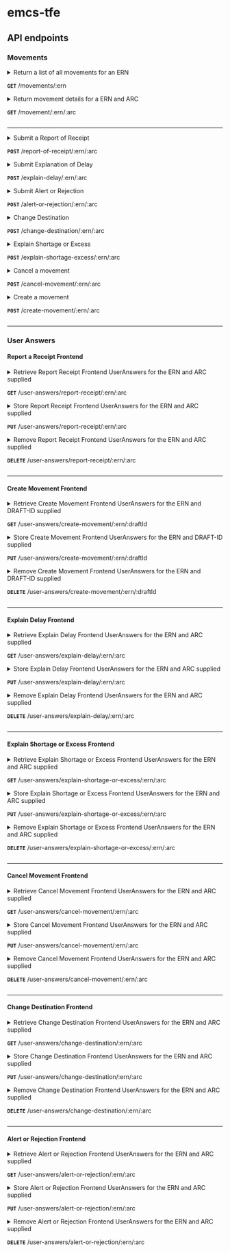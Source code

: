 
# emcs-tfe

## API endpoints

### Movements

<details>
<summary>Return a list of all movements for an ERN

**`GET`** /movements/:ern</summary>

### Query string search parameters

| paramName            | Type   | Values                                                                     | Default                      |
|----------------------|--------|----------------------------------------------------------------------------|------------------------------|
| search.traderRole    | String | - `Consignor and/or Consignee` <br> - `Consignor` <br> - `Consignee`       | `Consignor and/or Consignee` | 
| search.sortField     | String | - `MessageType` <br> - `DateReceived` <br> - `ARC` <br>  - `ReadIndicator` | `DateReceived`               |
| search.sortOrder     | String | - `D` _(Descednding)_ <br> - `A` _(Ascending)_                             | `D`                          |
| search.startPosition | Int    | Valid Integer > 0                                                          | 1                            |
| search.maxRows       | Int    | Valid Integer > 0                                                          | 30                           |

E.g. to search for the first 15 movements by Consignor ordered by DateReceived ascending, the call would be:

`/movements/:ern?search.traderRole=Consignor&search.sortOrder=A&search.maxRows=15`

### Responses

#### Success Response(s)

**Status**: 200 (OK) 

**Body**: [GetMovementListResponse Model](app/uk/gov/hmrc/emcstfe/models/response/GetMovementList.scala)

#### Error Response(s)

**Status**: 500 (ISE)

**Body**: [ErrorResponse Model](app/uk/gov/hmrc/emcstfe/models/response/ErrorResponse.scala)

</details>

<details>
<summary>Return movement details for a ERN and ARC

**`GET`** /movement/:ern/:arc</summary>

### Responses

#### Success Response(s)

**Status**: 200 (OK)

**Body**: [GetMovementResponse Model](app/uk/gov/hmrc/emcstfe/models/response/GetMovementResponse.scala)

#### Error Response(s)

**Status**: 500 (ISE)

**Body**: [ErrorResponse Model](app/uk/gov/hmrc/emcstfe/models/response/ErrorResponse.scala)

</details>

---

<details>
<summary>Submit a Report of Receipt

**`POST`** /report-of-receipt/:ern/:arc</summary>

**Request Body**: [SubmitReportOfReceiptModel Model](app/uk/gov/hmrc/emcstfe/models/reportOfReceipt/SubmitReportOfReceiptModel.scala)

### Responses

#### Success Response(s)

**Status**: 200 (OK)

**Body**: [EISSubmissionSuccessResponse Model](app/uk/gov/hmrc/emcstfe/models/response/EISSubmissionSuccessResponse.scala)

#### Error Response(s)

**Status**: 500 (ISE)

**Body**: [ErrorResponse Model](app/uk/gov/hmrc/emcstfe/models/response/ErrorResponse.scala)

</details>

<details>
<summary>Submit Explanation of Delay

**`POST`** /explain-delay/:ern/:arc</summary>

**Request Body**: [SubmitExplainDelayModel Model](app/uk/gov/hmrc/emcstfe/models/explainDelay/SubmitExplainDelayModel.scala)

### Responses

#### Success Response(s)

**Status**: 200 (OK)

**Body**: [EISSubmissionSuccessResponse Model](app/uk/gov/hmrc/emcstfe/models/response/EISSubmissionSuccessResponse.scala)

#### Error Response(s)

**Status**: 500 (ISE)

**Body**: [ErrorResponse Model](app/uk/gov/hmrc/emcstfe/models/response/ErrorResponse.scala)

</details>

<details>
<summary>Submit Alert or Rejection

**`POST`** /alert-or-rejection/:ern/:arc</summary>

**Request Body**: [SubmitAlertOrRejectionModel Model](app/uk/gov/hmrc/emcstfe/models/alertOrRejection/SubmitAlertOrRejectionModel.scala)

### Responses

#### Success Response(s)

**Status**: 200 (OK)

**Body**: [EISSubmissionSuccessResponse Model](app/uk/gov/hmrc/emcstfe/models/response/EISSubmissionSuccessResponse.scala)

#### Error Response(s)

**Status**: 500 (ISE)

**Body**: [ErrorResponse Model](app/uk/gov/hmrc/emcstfe/models/response/ErrorResponse.scala)

</details>

<details>
<summary>Change Destination

**`POST`** /change-destination/:ern/:arc</summary>

**Request Body**: [SubmitChangeDestinationExcess Model](app/uk/gov/hmrc/emcstfe/models/changeDestination/SubmitChangeDestinationModel.scala)

### Responses

#### Success Response(s)

**Status**: 200 (OK)

**Body**: [EISSubmissionSuccessResponse Model](app/uk/gov/hmrc/emcstfe/models/response/EISSubmissionSuccessResponse.scala)

#### Error Response(s)

**Status**: 500 (ISE)

**Body**: [ErrorResponse Model](app/uk/gov/hmrc/emcstfe/models/response/ErrorResponse.scala)

</details>

<details>
<summary>Explain Shortage or Excess

**`POST`** /explain-shortage-excess/:ern/:arc</summary>

**Request Body**: [SubmitExplainShortageExcess Model](app/uk/gov/hmrc/emcstfe/models/explainShortageExcess/SubmitExplainShortageExcessModel.scala)

### Responses

#### Success Response(s)

**Status**: 200 (OK)

**Body**: [EISSubmissionSuccessResponse Model](app/uk/gov/hmrc/emcstfe/models/response/EISSubmissionSuccessResponse.scala)

#### Error Response(s)

**Status**: 500 (ISE)

**Body**: [ErrorResponse Model](app/uk/gov/hmrc/emcstfe/models/response/ErrorResponse.scala)

</details>

<details>
<summary>Cancel a movement

**`POST`** /cancel-movement/:ern/:arc</summary>

**Request Body**: [SubmitCancellationOfMovement Model](app/uk/gov/hmrc/emcstfe/models/cancellationOfMovement/SubmitCancellationOfMovementModel.scala)

### Responses

#### Success Response(s)

**Status**: 200 (OK)

**Body**: [EISSubmissionSuccessResponse Model](app/uk/gov/hmrc/emcstfe/models/response/EISSubmissionSuccessResponse.scala)

#### Error Response(s)

**Status**: 500 (ISE)

**Body**: [ErrorResponse Model](app/uk/gov/hmrc/emcstfe/models/response/ErrorResponse.scala)

</details>

<details>
<summary>Create a movement

**`POST`** /create-movement/:ern/:arc</summary>

**Request Body**: [CreateMovement Model](app/uk/gov/hmrc/emcstfe/models/createMovement/SubmitCreateMovementModel.scala)

### Responses

#### Success Response(s)

**Status**: 200 (OK)

**Body**: [EISSubmissionSuccessResponse Model](app/uk/gov/hmrc/emcstfe/models/response/EISSubmissionSuccessResponse.scala)

#### Error Response(s)

**Status**: 500 (ISE)

**Body**: [ErrorResponse Model](app/uk/gov/hmrc/emcstfe/models/response/ErrorResponse.scala)

</details>

---

### User Answers

#### Report a Receipt Frontend

<details>
<summary>Retrieve Report Receipt Frontend UserAnswers for the ERN and ARC supplied

**`GET`** /user-answers/report-receipt/:ern/:arc</summary>

#### Success Response(s)

**Status**: 200 (OK) _(when data is found for supplied ern and arc)_

**Body**: [UserAnswers Model](app/uk/gov/hmrc/emcstfe/models/mongo/UserAnswers.scala)

**Status**: 204 (NO_CONTENT) _(when NO data is found)_

**Body**: n/a


#### Error Response(s)

**Status**: 500 (ISE)

**Body**: [ErrorResponse Model](app/uk/gov/hmrc/emcstfe/models/response/ErrorResponse.scala)

</details>

<details>
<summary>Store Report Receipt Frontend UserAnswers for the ERN and ARC supplied

**`PUT`** /user-answers/report-receipt/:ern/:arc</summary>

This method is idempotent, in the sense that if no data exists it will be created and if some data already exists it will be updated with the new submitted data.

**Request Body**: [UserAnswers Model](app/uk/gov/hmrc/emcstfe/models/mongo/UserAnswers.scala)

#### Success Response(s)

**Status**: 200 (OK)

**Body**: [UserAnswers Model](app/uk/gov/hmrc/emcstfe/models/mongo/UserAnswers.scala)

#### Error Response(s)

**Status**: 400 (BAD_REQUEST)

**Body**:

```
"Invalid UserAnswers payload " + JsonValidation Errors
```

**Status**: 500 (ISE)

**Body**: [ErrorResponse Model](app/uk/gov/hmrc/emcstfe/models/response/ErrorResponse.scala)

</details>

<details>
<summary>Remove Report Receipt Frontend UserAnswers for the ERN and ARC supplied

**`DELETE`** /user-answers/report-receipt/:ern/:arc</summary>

This method is idempotent, in the sense that if no data exists it returns NO_CONTENT as a successful response. If data exist, it will removed and also return a NO_CONTENT.

#### Success Response(s)

**Status**: 204 (NO_CONTENT)

**Body**: n/a

#### Error Response(s)

**Status**: 500 (ISE)

**Body**: [ErrorResponse Model](app/uk/gov/hmrc/emcstfe/models/response/ErrorResponse.scala)

</details>

---

#### Create Movement Frontend

<details>
<summary>Retrieve Create Movement Frontend UserAnswers for the ERN and DRAFT-ID supplied

**`GET`** /user-answers/create-movement/:ern/:draftId</summary>

#### Success Response(s)

**Status**: 200 (OK) _(when data is found for supplied ern and draftId)_

**Body**: [CreateMovementUserAnswers Model](app/uk/gov/hmrc/emcstfe/models/mongo/CreateMovementUserAnswers.scala)

**Status**: 204 (NO_CONTENT) _(when NO data is found)_

**Body**: n/a


#### Error Response(s)

**Status**: 500 (ISE)

**Body**: [ErrorResponse Model](app/uk/gov/hmrc/emcstfe/models/response/ErrorResponse.scala)

</details>

<details>
<summary>Store Create Movement Frontend UserAnswers for the ERN and DRAFT-ID supplied

**`PUT`** /user-answers/create-movement/:ern/:draftId</summary>

This method is idempotent, in the sense that if no data exists it will be created and if some data already exists it will be updated with the new submitted data.

**Request Body**: [CreateMovementUserAnswers Model](app/uk/gov/hmrc/emcstfe/models/mongo/CreateMovementUserAnswers.scala)

#### Success Response(s)

**Status**: 200 (OK)

**Body**: [CreateMovementUserAnswers Model](app/uk/gov/hmrc/emcstfe/models/mongo/CreateMovementUserAnswers.scala)

#### Error Response(s)

**Status**: 400 (BAD_REQUEST)

**Body**:

```
"Invalid CreateMovementUserAnswers payload " + JsonValidation Errors
```

**Status**: 500 (ISE)

**Body**: [ErrorResponse Model](app/uk/gov/hmrc/emcstfe/models/response/ErrorResponse.scala)

</details>

<details>
<summary>Remove Create Movement Frontend UserAnswers for the ERN and DRAFT-ID supplied

**`DELETE`** /user-answers/create-movement/:ern/:draftId</summary>

This method is idempotent, in the sense that if no data exists it returns NO_CONTENT as a successful response. If data exist, it will removed and also return a NO_CONTENT.

#### Success Response(s)

**Status**: 204 (NO_CONTENT)

**Body**: n/a

#### Error Response(s)

**Status**: 500 (ISE)

**Body**: [ErrorResponse Model](app/uk/gov/hmrc/emcstfe/models/response/ErrorResponse.scala)

</details>

---

#### Explain Delay Frontend

<details>
<summary>Retrieve Explain Delay Frontend UserAnswers for the ERN and ARC supplied

**`GET`** /user-answers/explain-delay/:ern/:arc</summary>

#### Success Response(s)

**Status**: 200 (OK) _(when data is found for supplied ern and arc)_

**Body**: [UserAnswers Model](app/uk/gov/hmrc/emcstfe/models/mongo/UserAnswers.scala)

**Status**: 204 (NO_CONTENT) _(when NO data is found)_

**Body**: n/a


#### Error Response(s)

**Status**: 500 (ISE)

**Body**: [ErrorResponse Model](app/uk/gov/hmrc/emcstfe/models/response/ErrorResponse.scala)

</details>

<details>
<summary>Store Explain Delay Frontend UserAnswers for the ERN and ARC supplied

**`PUT`** /user-answers/explain-delay/:ern/:arc</summary>

This method is idempotent, in the sense that if no data exists it will be created and if some data already exists it will be updated with the new submitted data.

**Request Body**: [UserAnswers Model](app/uk/gov/hmrc/emcstfe/models/mongo/UserAnswers.scala)

#### Success Response(s)

**Status**: 200 (OK)

**Body**: [UserAnswers Model](app/uk/gov/hmrc/emcstfe/models/mongo/UserAnswers.scala)

#### Error Response(s)

**Status**: 400 (BAD_REQUEST)

**Body**:

```
"Invalid UserAnswers payload " + JsonValidation Errors
```

**Status**: 500 (ISE)

**Body**: [ErrorResponse Model](app/uk/gov/hmrc/emcstfe/models/response/ErrorResponse.scala)

</details>

<details>
<summary>Remove Explain Delay Frontend UserAnswers for the ERN and ARC supplied

**`DELETE`** /user-answers/explain-delay/:ern/:arc</summary>

This method is idempotent, in the sense that if no data exists it returns NO_CONTENT as a successful response. If data exist, it will removed and also return a NO_CONTENT.

#### Success Response(s)

**Status**: 204 (NO_CONTENT)

**Body**: n/a

#### Error Response(s)

**Status**: 500 (ISE)

**Body**: [ErrorResponse Model](app/uk/gov/hmrc/emcstfe/models/response/ErrorResponse.scala)

</details>

---

#### Explain Shortage or Excess Frontend

<details>
<summary>Retrieve Explain Shortage or Excess Frontend UserAnswers for the ERN and ARC supplied

**`GET`** /user-answers/explain-shortage-or-excess/:ern/:arc</summary>

#### Success Response(s)

**Status**: 200 (OK) _(when data is found for supplied ern and arc)_

**Body**: [UserAnswers Model](app/uk/gov/hmrc/emcstfe/models/mongo/UserAnswers.scala)

**Status**: 204 (NO_CONTENT) _(when NO data is found)_

**Body**: n/a


#### Error Response(s)

**Status**: 500 (ISE)

**Body**: [ErrorResponse Model](app/uk/gov/hmrc/emcstfe/models/response/ErrorResponse.scala)

</details>

<details>
<summary>Store Explain Shortage or Excess Frontend UserAnswers for the ERN and ARC supplied

**`PUT`** /user-answers/explain-shortage-or-excess/:ern/:arc</summary>

This method is idempotent, in the sense that if no data exists it will be created and if some data already exists it will be updated with the new submitted data.

**Request Body**: [UserAnswers Model](app/uk/gov/hmrc/emcstfe/models/mongo/UserAnswers.scala)

#### Success Response(s)

**Status**: 200 (OK)

**Body**: [UserAnswers Model](app/uk/gov/hmrc/emcstfe/models/mongo/UserAnswers.scala)

#### Error Response(s)

**Status**: 400 (BAD_REQUEST)

**Body**:

```
"Invalid UserAnswers payload " + JsonValidation Errors
```

**Status**: 500 (ISE)

**Body**: [ErrorResponse Model](app/uk/gov/hmrc/emcstfe/models/response/ErrorResponse.scala)

</details>

<details>
<summary>Remove Explain Shortage or Excess Frontend UserAnswers for the ERN and ARC supplied

**`DELETE`** /user-answers/explain-shortage-or-excess/:ern/:arc</summary>

This method is idempotent, in the sense that if no data exists it returns NO_CONTENT as a successful response. If data exist, it will removed and also return a NO_CONTENT.

#### Success Response(s)

**Status**: 204 (NO_CONTENT)

**Body**: n/a

#### Error Response(s)

**Status**: 500 (ISE)

**Body**: [ErrorResponse Model](app/uk/gov/hmrc/emcstfe/models/response/ErrorResponse.scala)

</details>

---

#### Cancel Movement Frontend

<details>
<summary>Retrieve Cancel Movement Frontend UserAnswers for the ERN and ARC supplied

**`GET`** /user-answers/cancel-movement/:ern/:arc</summary>

#### Success Response(s)

**Status**: 200 (OK) _(when data is found for supplied ern and arc)_

**Body**: [UserAnswers Model](app/uk/gov/hmrc/emcstfe/models/mongo/UserAnswers.scala)

**Status**: 204 (NO_CONTENT) _(when NO data is found)_

**Body**: n/a


#### Error Response(s)

**Status**: 500 (ISE)

**Body**: [ErrorResponse Model](app/uk/gov/hmrc/emcstfe/models/response/ErrorResponse.scala)

</details>

<details>
<summary>Store Cancel Movement Frontend UserAnswers for the ERN and ARC supplied

**`PUT`** /user-answers/cancel-movement/:ern/:arc</summary>

This method is idempotent, in the sense that if no data exists it will be created and if some data already exists it will be updated with the new submitted data.

**Request Body**: [UserAnswers Model](app/uk/gov/hmrc/emcstfe/models/mongo/UserAnswers.scala)

#### Success Response(s)

**Status**: 200 (OK)

**Body**: [UserAnswers Model](app/uk/gov/hmrc/emcstfe/models/mongo/UserAnswers.scala)

#### Error Response(s)

**Status**: 400 (BAD_REQUEST)

**Body**:

```
"Invalid UserAnswers payload " + JsonValidation Errors
```

**Status**: 500 (ISE)

**Body**: [ErrorResponse Model](app/uk/gov/hmrc/emcstfe/models/response/ErrorResponse.scala)

</details>

<details>
<summary>Remove Cancel Movement Frontend UserAnswers for the ERN and ARC supplied

**`DELETE`** /user-answers/cancel-movement/:ern/:arc</summary>

This method is idempotent, in the sense that if no data exists it returns NO_CONTENT as a successful response. If data exist, it will removed and also return a NO_CONTENT.

#### Success Response(s)

**Status**: 204 (NO_CONTENT)

**Body**: n/a

#### Error Response(s)

**Status**: 500 (ISE)

**Body**: [ErrorResponse Model](app/uk/gov/hmrc/emcstfe/models/response/ErrorResponse.scala)

</details>

---

#### Change Destination Frontend

<details>
<summary>Retrieve Change Destination Frontend UserAnswers for the ERN and ARC supplied

**`GET`** /user-answers/change-destination/:ern/:arc</summary>

#### Success Response(s)

**Status**: 200 (OK) _(when data is found for supplied ern and arc)_

**Body**: [UserAnswers Model](app/uk/gov/hmrc/emcstfe/models/mongo/UserAnswers.scala)

**Status**: 204 (NO_CONTENT) _(when NO data is found)_

**Body**: n/a


#### Error Response(s)

**Status**: 500 (ISE)

**Body**: [ErrorResponse Model](app/uk/gov/hmrc/emcstfe/models/response/ErrorResponse.scala)

</details>

<details>
<summary>Store Change Destination Frontend UserAnswers for the ERN and ARC supplied

**`PUT`** /user-answers/change-destination/:ern/:arc</summary>

This method is idempotent, in the sense that if no data exists it will be created and if some data already exists it will be updated with the new submitted data.

**Request Body**: [UserAnswers Model](app/uk/gov/hmrc/emcstfe/models/mongo/UserAnswers.scala)

#### Success Response(s)

**Status**: 200 (OK)

**Body**: [UserAnswers Model](app/uk/gov/hmrc/emcstfe/models/mongo/UserAnswers.scala)

#### Error Response(s)

**Status**: 400 (BAD_REQUEST)

**Body**:

```
"Invalid UserAnswers payload " + JsonValidation Errors
```

**Status**: 500 (ISE)

**Body**: [ErrorResponse Model](app/uk/gov/hmrc/emcstfe/models/response/ErrorResponse.scala)

</details>

<details>
<summary>Remove Change Destination Frontend UserAnswers for the ERN and ARC supplied

**`DELETE`** /user-answers/change-destination/:ern/:arc</summary>

This method is idempotent, in the sense that if no data exists it returns NO_CONTENT as a successful response. If data exist, it will removed and also return a NO_CONTENT.

#### Success Response(s)

**Status**: 204 (NO_CONTENT)

**Body**: n/a

#### Error Response(s)

**Status**: 500 (ISE)

**Body**: [ErrorResponse Model](app/uk/gov/hmrc/emcstfe/models/response/ErrorResponse.scala)

</details>

---

#### Alert or Rejection Frontend

<details>
<summary>Retrieve Alert or Rejection Frontend UserAnswers for the ERN and ARC supplied

**`GET`** /user-answers/alert-or-rejection/:ern/:arc</summary>

#### Success Response(s)

**Status**: 200 (OK) _(when data is found for supplied ern and arc)_

**Body**: [UserAnswers Model](app/uk/gov/hmrc/emcstfe/models/mongo/UserAnswers.scala)

**Status**: 204 (NO_CONTENT) _(when NO data is found)_

**Body**: n/a


#### Error Response(s)

**Status**: 500 (ISE)

**Body**: [ErrorResponse Model](app/uk/gov/hmrc/emcstfe/models/response/ErrorResponse.scala)

</details>

<details>
<summary>Store Alert or Rejection Frontend UserAnswers for the ERN and ARC supplied

**`PUT`** /user-answers/alert-or-rejection/:ern/:arc</summary>

This method is idempotent, in the sense that if no data exists it will be created and if some data already exists it will be updated with the new submitted data.

**Request Body**: [UserAnswers Model](app/uk/gov/hmrc/emcstfe/models/mongo/UserAnswers.scala)

#### Success Response(s)

**Status**: 200 (OK)

**Body**: [UserAnswers Model](app/uk/gov/hmrc/emcstfe/models/mongo/UserAnswers.scala)

#### Error Response(s)

**Status**: 400 (BAD_REQUEST)

**Body**:

```
"Invalid UserAnswers payload " + JsonValidation Errors
```

**Status**: 500 (ISE)

**Body**: [ErrorResponse Model](app/uk/gov/hmrc/emcstfe/models/response/ErrorResponse.scala)

</details>

<details>
<summary>Remove Alert or Rejection Frontend UserAnswers for the ERN and ARC supplied

**`DELETE`** /user-answers/alert-or-rejection/:ern/:arc</summary>

This method is idempotent, in the sense that if no data exists it returns NO_CONTENT as a successful response. If data exist, it will removed and also return a NO_CONTENT.

#### Success Response(s)

**Status**: 204 (NO_CONTENT)

**Body**: n/a

#### Error Response(s)

**Status**: 500 (ISE)

**Body**: [ErrorResponse Model](app/uk/gov/hmrc/emcstfe/models/response/ErrorResponse.scala)

</details>
  